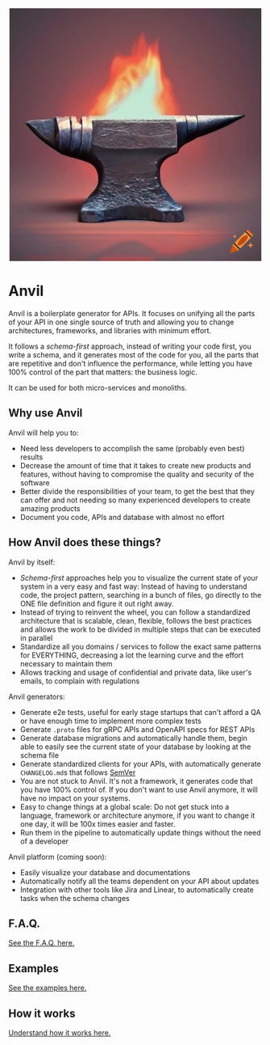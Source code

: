 <div align="center">
  <img src="./docs/static/img/logo.webp" alt="anvil" width="500" height="500">
</div>

# Anvil

Anvil is a boilerplate generator for APIs. It focuses on unifying all the parts of your API in one single source of truth and allowing you to change architectures, frameworks, and libraries with minimum effort.

It follows a  _schema-first_ approach, instead of writing your code first, you write a schema, and it generates most of the code for you, all the parts that are repetitive and don't influence the performance, while letting you have 100% control of the part that matters: the business logic.

It can be used for both micro-services and monoliths.

## Why use Anvil

Anvil will help you to:
- Need less developers to accomplish the same (probably even best) results
- Decrease the amount of time that it takes to create new products and features, without having to compromise the quality and security of the software
- Better divide the responsibilities of your team, to get the best that they can offer and not needing so many experienced developers to create amazing products
- Document you code, APIs and database with almost no effort

## How Anvil does these things?

Anvil by itself:
- _Schema-first_ approaches help you to visualize the current state of your system in a very easy and fast way: Instead of having to understand code, the project pattern, searching in a bunch of files, go directly to the ONE file definition and figure it out right away.
- Instead of trying to reinvent the wheel, you can follow a standardized architecture that is scalable, clean, flexible, follows the best practices and allows the work to be divided in multiple steps that can be executed in parallel
- Standardize all you domains / services to follow the exact same patterns for EVERYTHING, decreasing a lot the learning curve and the effort necessary to maintain them
- Allows tracking and usage of confidential and private data, like user's emails, to complain with regulations

Anvil generators:
- Generate e2e tests, useful for early stage startups that can't afford a QA or have enough time to implement more complex tests
- Generate `.proto` files for gRPC APIs and OpenAPI specs for REST APIs
- Generate database migrations and automatically handle them, begin able to easily see the current state of your database by looking at the schema file
- Generate standardized clients for your APIs, with automatically generate `CHANGELOG.md`s that follows [SemVer](https://semver.org)
- You are not stuck to Anvil. It's not a framework, it generates code that you have 100% control of. If you don't want to use Anvil anymore, it will have no impact on your systems.
- Easy to change things at a global scale: Do not get stuck into a language, framework or architecture anymore, if you want to change it one day, it will be 100x times easier and faster.
- Run them in the pipeline to automatically update things without the need of a developer

Anvil platform (coming soon):
- Easily visualize your database and documentations
- Automatically notify all the teams dependent on your API about updates
- Integration with other tools like Jira and Linear, to automatically create tasks when the schema changes

## F.A.Q.

[See the F.A.Q. here.](https://anvil.henriqueleite42.com/docs/faq)

## Examples

[See the examples here.](https://github.com/henriqueleite42/anvil/cli/tree/master/examples)

## How it works

[Understand how it works here.](https://anvil.henriqueleite42.com/docs/how-it-works)
